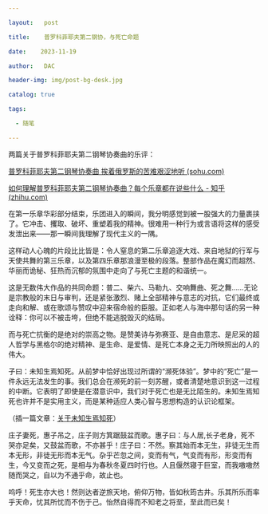 ```yaml
---

layout:   post

title:    普罗科菲耶夫第二钢协，与死亡命题

date:    2023-11-19

author:   DAC

header-img: img/post-bg-desk.jpg

catalog: true

tags:

  - 随笔

---
```




两篇关于普罗科菲耶夫第二钢琴协奏曲的乐评：

[普罗科菲耶夫第二钢琴协奏曲  挨着俄罗斯的苦难艰涩地听 (sohu.com)](https://www.sohu.com/a/166750721_636365)

[如何理解普罗科菲耶夫第二钢琴协奏曲？每个乐章都在说些什么 - 知乎 (zhihu.com)](https://www.zhihu.com/question/27506994)

在第一乐章华彩部分结束，乐团进入的瞬间，我分明感觉到被一股强大的力量裹挟了。它冲击、攫取、破坏、重塑着我的精神。很难用一种行为或言语将这样的感受发泄出来——那一瞬间我理解了现代主义的一隅。

这样动人心魄的片段比比皆是：令人窒息的第二乐章追逐大戏、来自地狱的行军与天使共舞的第三乐章，以及第四乐章那浪漫至极的段落。整部作品在魔幻而超然、华丽而诡秘、狂热而沉郁的氛围中走向了与死亡主题的和谐统一。

这是无数伟大作品的共同命题：普二、柴六、马勒九、交响舞曲、死之舞……无论是宗教般的末日与审判，还是紧张激烈、赌上全部精神与意志的对抗，它们最终或走向和解、或在歌颂与赞叹中迎来宿命般的臣服。正如老人与海中那句话的另一种诠释：你可以不被击垮，但绝不能逃脱毁灭的结局。

而与死亡抗衡的是绝对的崇高之物。是赞美诗与弥赛亚、是自由意志、是尼采的超人哲学与黑格尔的绝对精神、是生命、是爱情、是死亡本身之无力所映照出的人的伟大。

子曰：未知生焉知死。从前梦中恰好出现过所谓的“濒死体验”。梦中的“死亡”是一件永远无法发生的事。我们总会在濒死的前一刻苏醒，或者清楚地意识到这一过程的中断。它表明了即使是在潜意识中，我们对于死亡也是无比陌生的。未知生焉知死也许并不是实用主义，而是某种适应人类心智与思想构造的认识论框架。

（插一篇文章：[关于未知生焉知死](https://www.zhihu.com/question/19689441/answer/227284823)）

庄子妻死，惠子吊之，庄子则方箕踞鼓盆而歌。惠子曰：与人居,长子老身，死不哭亦足矣，又鼓盆而歌，不亦甚乎！庄子曰：不然。察其始而本无生，非徒无生而本无形，非徒无形而本无气。杂乎芒忽之间，变而有气，气变而有形，形变而有生，今又变而之死，是相与为春秋冬夏四时行也。人且偃然寝于巨室，而我嗷嗷然随而哭之，自以为不通乎命，故止也。

呜呼！死生亦大也！然则达者逆旅天地，俯仰万物，皆如秋筠古井。乐其所乐而率乎天命，忧其所忧而不伤于己。怡然自得而不知老之将至，至此而已矣！